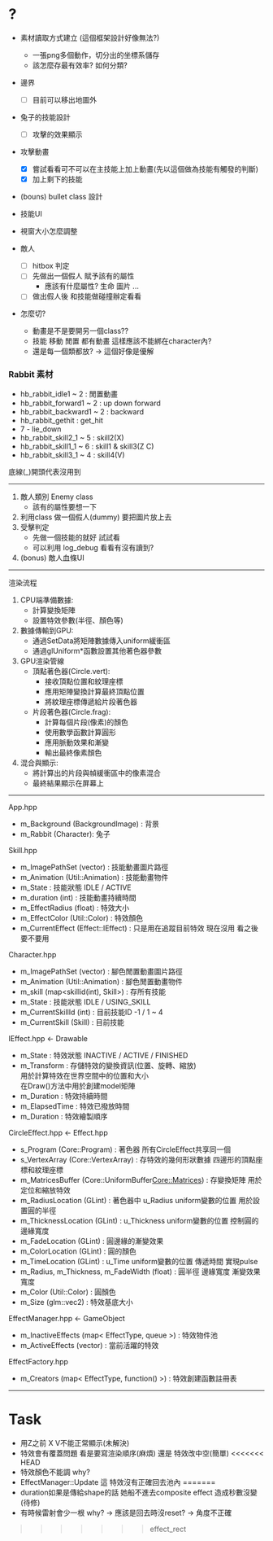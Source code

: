 # ?
- 素材讀取方式建立 (這個框架設計好像無法?)
  - 一張png多個動作，切分出的坐標系儲存
  - 該怎麼存最有效率? 如何分類?

- 邊界
  - [ ] 目前可以移出地圖外
- 兔子的技能設計
  - [ ] 攻擊的效果顯示
- 攻擊動畫
  - [x] 嘗試看看可不可以在主技能上加上動畫(先以這個做為技能有觸發的判斷)
  - [x] 加上剩下的技能

- (bouns) bullet class 設計
- 技能UI
- 視窗大小怎麼調整

- 敵人
  - [ ] hitbox 判定
  - [ ] 先做出一個假人 賦予該有的屬性
    - 應該有什麼屬性? 生命 圖片 ...
  - [ ] 做出假人後 和技能做碰撞辦定看看
- 怎麼切?
  - 動畫是不是要開另一個class??
  - 技能 移動 閒置 都有動畫 這樣應該不能綁在character內?
  - 還是每一個類都放? -> 這個好像是優解

### Rabbit 素材
- hb_rabbit_idle1 ~ 2 : 閒置動畫
- hb_rabbit_forward1 ~ 2 : up down forward
- hb_rabbit_backward1 ~ 2 : backward
- hb_rabbit_gethit : get_hit
- 7 - lie_down
- hb_rabbit_skill2_1 ~ 5 : skill2(X)
- hb_rabbit_skill1_1 ~ 6 : skill1 & skill3(Z C)
- hb_rabbit_skill3_1 ~ 4 : skill4(V)

底線(_)開頭代表沒用到
***
1. 敵人類別 Enemy class
   - 該有的屬性要想一下 
2. 利用class 做一個假人(dummy) 要把圖片放上去
3. 受擊判定
   - 先做一個技能的就好 試試看
   - 可以利用 log_debug 看看有沒有讀到?
4. (bonus) 敵人血條UI

***
渲染流程
1. CPU端準備數據:
   - 計算變換矩陣
   - 設置特效參數(半徑、顏色等)
2. 數據傳輸到GPU:
   - 通過SetData將矩陣數據傳入uniform緩衝區
   - 通過glUniform*函數設置其他著色器參數
3. GPU渲染管線
   - 頂點著色器(Circle.vert):
     - 接收頂點位置和紋理座標
     - 應用矩陣變換計算最終頂點位置
     - 將紋理座標傳遞給片段著色器
   - 片段著色器(Circle.frag):
     - 計算每個片段(像素)的顏色
     - 使用數學函數計算圓形
     - 應用脈動效果和漸變
     - 輸出最終像素顏色
4. 混合與顯示:
   - 將計算出的片段與幀緩衝區中的像素混合
   - 最終結果顯示在屏幕上
***

App.hpp
  - m_Background (BackgroundImage) : 背景
  - m_Rabbit (Character): 兔子

Skill.hpp
  - m_ImagePathSet (vector<string>) : 技能動畫圖片路徑
  - m_Animation (Util::Animation) : 技能動畫物件
  - m_State : 技能狀態 IDLE / ACTIVE
  - m_duration (int) : 技能動畫持續時間
  - m_EffectRadius (float) : 特效大小
  - m_EffectColor (Util::Color) : 特效顏色
  - m_CurrentEffect (Effect::IEffect) : 只是用在追蹤目前特效 現在沒用 看之後要不要用

Character.hpp
  - m_ImagePathSet (vector<string>) : 腳色閒置動畫圖片路徑
  - m_Animation (Util::Animation) : 腳色閒置動畫物件
  - m_skill (map<skillid(int), Skill>) : 存所有技能
  - m_State : 技能狀態 IDLE / USING_SKILL
  - m_CurrentSkillId (int) : 目前技能ID -1 / 1 ~ 4
  - m_CurrentSkill (Skill) : 目前技能

IEffect.hpp <- Drawable
  - m_State : 特效狀態 INACTIVE / ACTIVE / FINISHED
  - m_Transform : 存儲特效的變換資訊(位置、旋轉、縮放)  
    用於計算特效在世界空間中的位置和大小  
    在Draw()方法中用於創建model矩陣
  - m_Duration : 特效持續時間
  - m_ElapsedTime : 特效已撥放時間
  - m_Duration : 特效繪製順序

CircleEffect.hpp <- Effect.hpp
  - s_Program (Core::Program) : 著色器 所有CircleEffect共享同一個
  - s_VertexArray (Core::VertexArray) : 存特效的幾何形狀數據 四邊形的頂點座標和紋理座標
  - m_MatricesBuffer (Core::UniformBuffer<Core::Matrices>) : 存變換矩陣 用於定位和縮放特效
  - m_RadiusLocation (GLint) : 著色器中 u_Radius uniform變數的位置 用於設置圓的半徑
  - m_ThicknessLocation (GLint) : u_Thickness uniform變數的位置 控制圓的邊緣寬度
  - m_FadeLocation (GLint) : 圓邊緣的漸變效果
  - m_ColorLocation (GLint) : 圓的顏色
  - m_TimeLocation (GLint) : u_Time uniform變數的位置 傳遞時間 實現pulse
  - m_Radius, m_Thickness, m_FadeWidth (float) : 圓半徑 邊緣寬度 漸變效果寬度
  - m_Color (Util::Color) : 圓顏色
  - m_Size (glm::vec2) : 特效基底大小

EffectManager.hpp <- GameObject
  - m_InactiveEffects (map< EffectType, queue<IEffect> >) : 特效物件池
  - m_ActiveEffects (vector<IEffect>) : 當前活躍的特效

EffectFactory.hpp
  - m_Creators (map< EffectType, function<IEffect>() >) : 特效創建函數註冊表

***
# Task
- 用Z之前 X V不能正常顯示(未解決)
- 特效會有覆蓋問題 看是要寫渲染順序(麻煩) 還是 特效改中空(簡單)
<<<<<<< HEAD
- 特效顏色不能調 why?
- EffectManager::Update 這 特效沒有正確回去池內
=======
- duration如果是傳給shape的話 她船不進去composite effect 造成秒數沒變(待修)
- 有時候雷射會少一根 why? -> 應該是回去時沒reset? -> 角度不正確
>>>>>>> effect_rect
